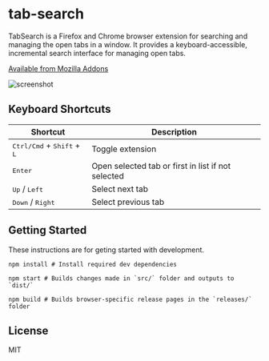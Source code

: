 # tab-search

TabSearch is a Firefox and Chrome browser extension for searching and managing the open tabs in a window. It provides a keyboard-accessible, incremental search interface for managing open tabs.

[Available from Mozilla Addons](https://addons.mozilla.org/en-US/firefox/addon/tab_search/)

![screenshot](https://user-images.githubusercontent.com/9971847/29625159-f34baa02-87f8-11e7-965d-a76d8262c643.png)

## Keyboard Shortcuts

| Shortcut | Description |
| --- | --- |
| <kbd>Ctrl/Cmd</kbd> + <kbd>Shift</kbd> + <kbd>L</kbd> | Toggle extension |
| <kbd>Enter</kbd> | Open selected tab or first in list if not selected |
| <kbd>Up</kbd> / <kbd>Left</kbd> | Select next tab |
| <kbd>Down</kbd> / <kbd>Right</kbd> | Select previous tab |

## Getting Started

These instructions are for geting started with development.

```
npm install # Install required dev dependencies
```
```
npm start # Builds changes made in `src/` folder and outputs to `dist/`
```
```
npm build # Builds browser-specific release pages in the `releases/` folder
```

## License
MIT
